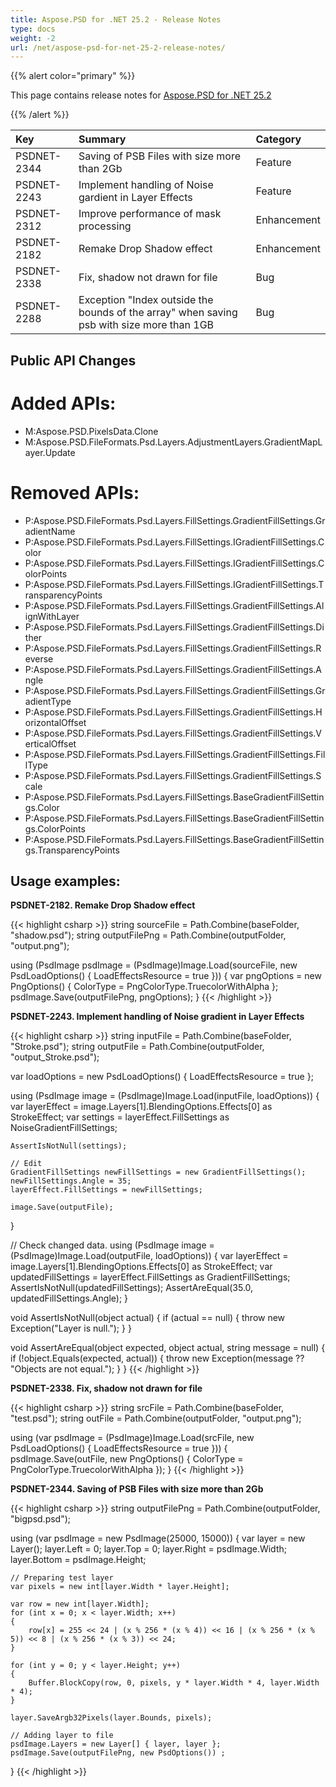 ```yaml
---
title: Aspose.PSD for .NET 25.2 - Release Notes
type: docs
weight: -2
url: /net/aspose-psd-for-net-25-2-release-notes/
---
```


{{% alert color="primary" %}}

This page contains release notes for [Aspose.PSD for .NET 25.2](https://www.nuget.org/packages/Aspose.PSD/)

{{% /alert %}}

| **Key**     | **Summary**                                                                               | **Category** |
|:------------|:------------------------------------------------------------------------------------------|:------------|
| PSDNET-2344 | Saving of PSB Files with size more than 2Gb                                               | Feature |
| PSDNET-2243 | Implement handling of Noise gardient in Layer Effects                                     | Feature |
| PSDNET-2312 | Improve performance of mask processing                                                     | Enhancement |
| PSDNET-2182 | Remake Drop Shadow effect                                                                 | Enhancement |
| PSDNET-2338 | Fix, shadow not drawn for file                                                            | Bug |
| PSDNET-2288 | Exception "Index outside the bounds of the array" when saving psb with size more than 1GB | Bug |


## **Public API Changes**
# **Added APIs:**
- M:Aspose.PSD.PixelsData.Clone
- M:Aspose.PSD.FileFormats.Psd.Layers.AdjustmentLayers.GradientMapLayer.Update

# **Removed APIs:**
- P:Aspose.PSD.FileFormats.Psd.Layers.FillSettings.GradientFillSettings.GradientName
- P:Aspose.PSD.FileFormats.Psd.Layers.FillSettings.IGradientFillSettings.Color
- P:Aspose.PSD.FileFormats.Psd.Layers.FillSettings.IGradientFillSettings.ColorPoints
- P:Aspose.PSD.FileFormats.Psd.Layers.FillSettings.IGradientFillSettings.TransparencyPoints
- P:Aspose.PSD.FileFormats.Psd.Layers.FillSettings.GradientFillSettings.AlignWithLayer
- P:Aspose.PSD.FileFormats.Psd.Layers.FillSettings.GradientFillSettings.Dither
- P:Aspose.PSD.FileFormats.Psd.Layers.FillSettings.GradientFillSettings.Reverse
- P:Aspose.PSD.FileFormats.Psd.Layers.FillSettings.GradientFillSettings.Angle
- P:Aspose.PSD.FileFormats.Psd.Layers.FillSettings.GradientFillSettings.GradientType
- P:Aspose.PSD.FileFormats.Psd.Layers.FillSettings.GradientFillSettings.HorizontalOffset
- P:Aspose.PSD.FileFormats.Psd.Layers.FillSettings.GradientFillSettings.VerticalOffset
- P:Aspose.PSD.FileFormats.Psd.Layers.FillSettings.GradientFillSettings.FillType
- P:Aspose.PSD.FileFormats.Psd.Layers.FillSettings.GradientFillSettings.Scale
- P:Aspose.PSD.FileFormats.Psd.Layers.FillSettings.BaseGradientFillSettings.Color
- P:Aspose.PSD.FileFormats.Psd.Layers.FillSettings.BaseGradientFillSettings.ColorPoints
- P:Aspose.PSD.FileFormats.Psd.Layers.FillSettings.BaseGradientFillSettings.TransparencyPoints


## **Usage examples:**

**PSDNET-2182. Remake Drop Shadow effect**

{{< highlight csharp >}}
string sourceFile = Path.Combine(baseFolder, "shadow.psd");
string outputFilePng = Path.Combine(outputFolder, "output.png");

using (PsdImage psdImage = (PsdImage)Image.Load(sourceFile, new PsdLoadOptions() { LoadEffectsResource = true }))
{
    var pngOptions = new PngOptions() { ColorType = PngColorType.TruecolorWithAlpha };
    psdImage.Save(outputFilePng, pngOptions);
}
{{< /highlight >}}

**PSDNET-2243. Implement handling of Noise gradient in Layer Effects**

{{< highlight csharp >}}
string inputFile = Path.Combine(baseFolder, "Stroke.psd");
string outputFile = Path.Combine(outputFolder, "output_Stroke.psd");

var loadOptions = new PsdLoadOptions()
                    {
                        LoadEffectsResource = true
                    };

using (PsdImage image = (PsdImage)Image.Load(inputFile, loadOptions))
{
    var layerEffect = image.Layers[1].BlendingOptions.Effects[0] as StrokeEffect;
    var settings = layerEffect.FillSettings as NoiseGradientFillSettings;

    AssertIsNotNull(settings);

    // Edit
    GradientFillSettings newFillSettings = new GradientFillSettings();
    newFillSettings.Angle = 35;
    layerEffect.FillSettings = newFillSettings;

    image.Save(outputFile);
}

// Check changed data.
using (PsdImage image = (PsdImage)Image.Load(outputFile, loadOptions))
{
    var layerEffect = image.Layers[1].BlendingOptions.Effects[0] as StrokeEffect;
    var updatedFillSettings = layerEffect.FillSettings as GradientFillSettings;
    AssertIsNotNull(updatedFillSettings);
    AssertAreEqual(35.0, updatedFillSettings.Angle);
}

void AssertIsNotNull(object actual)
{
    if (actual == null)
    {
        throw new Exception("Layer is null.");
    }
}

void AssertAreEqual(object expected, object actual, string message = null)
{
    if (!object.Equals(expected, actual))
    {
        throw new Exception(message ?? "Objects are not equal.");
    }
}
{{< /highlight >}}

**PSDNET-2338. Fix, shadow not drawn for file**

{{< highlight csharp >}}
string srcFile = Path.Combine(baseFolder, "test.psd");
string outFile = Path.Combine(outputFolder, "output.png");

using (var psdImage = (PsdImage)Image.Load(srcFile, new PsdLoadOptions() { LoadEffectsResource = true }))
{
    psdImage.Save(outFile, new PngOptions() { ColorType = PngColorType.TruecolorWithAlpha });
}
{{< /highlight >}}

**PSDNET-2344. Saving of PSB Files with size more than 2Gb**

{{< highlight csharp >}}
string outputFilePng = Path.Combine(outputFolder, "bigpsd.psd");

using (var psdImage = new PsdImage(25000, 15000))
{
    var layer = new Layer();
    layer.Left = 0;
    layer.Top = 0;
    layer.Right = psdImage.Width;
    layer.Bottom = psdImage.Height;

    // Preparing test layer
    var pixels = new int[layer.Width * layer.Height];

    var row = new int[layer.Width];
    for (int x = 0; x < layer.Width; x++)
    {
        row[x] = 255 << 24 | (x % 256 * (x % 4)) << 16 | (x % 256 * (x % 5)) << 8 | (x % 256 * (x % 3)) << 24;
    }

    for (int y = 0; y < layer.Height; y++)
    {
        Buffer.BlockCopy(row, 0, pixels, y * layer.Width * 4, layer.Width * 4);
    }

    layer.SaveArgb32Pixels(layer.Bounds, pixels);

    // Adding layer to file
    psdImage.Layers = new Layer[] { layer, layer };
    psdImage.Save(outputFilePng, new PsdOptions()) ;
}
{{< /highlight >}}